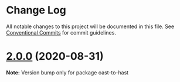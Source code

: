 # Change Log

All notable changes to this project will be documented in this file.
See [Conventional Commits](https://conventionalcommits.org) for commit guidelines.

# [2.0.0](https://github.com/orgapp/orgajs/tree/master/packages/oast-to-hast/compare/v2.0.0-next.4...v2.0.0) (2020-08-31)

**Note:** Version bump only for package oast-to-hast
